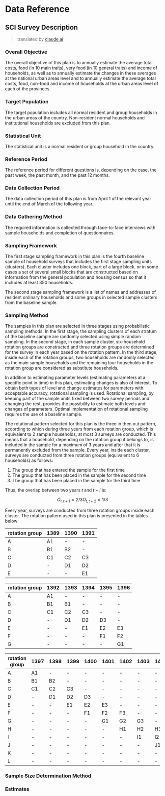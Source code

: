 # Data Reference

## SCI Survey Description

> translated by [claude.ai](https://claude.ai/)

### Overall Objective

The overall objective of this plan is to annually estimate the
average total costs, food (in 10 main traits), very food (in 10
general traits) and income of households, as well as to annually
estimate the changes in these averages at the national urban areas
level and to annually estimate the average total costs, food,
non-food and income of households at the urban areas level of each
of the provinces.

### Target Population

The target population includes all normal resident and group
households in the urban areas of the country. Non-resident normal
households and institutional households are excluded from this plan.

### Statistical Unit

The statistical unit is a normal resident or group household in the
country.

### Reference Period

The reference period for different questions is, depending on the
case, the past week, the past month, and the past 12 months.

### Data Collection Period

The data collection period of this plan is from April 1 of the
relevant year until the end of March of the following year.

### Data Gathering Method

The required information is collected through face-to-face interviews
with sample households and completion of questionnaires.

### Sampling Framework

The first stage sampling framework in this plan is the fourth baseline sample 
of household surveys that includes the first stage sampling units (clusters). 
Each cluster includes one block, part of a large block, or in some cases a set 
of several small blocks that are constructed based on information from the 
general population and housing census so that it includes at least 350 households.

The second stage sampling framework is a list of names and addresses of 
resident ordinary households and some groups in selected sample clusters from 
the baseline sample.

### Sampling Method

The samples in this plan are selected in three stages using probabilistic 
sampling methods. In the first stage, the sampling clusters of each stratum of 
the baseline sample are randomly selected using simple random sampling. In the 
second stage, in each sample cluster, six-household rotation groups are 
constructed and three rotation groups are determined for the survey in each 
year based on the rotation pattern. In the third stage, inside each of the 
rotation groups, two households are randomly selected as the main sample 
households and the remaining four households in the rotation group are 
considered as substitute households.

In addition to estimating parameter levels (estimating parameters at a 
specific point in time) in this plan, estimating changes is also of interest. 
To obtain both types of level and change estimates for parameters with 
acceptable accuracy, rotational sampling is used. Rotational sampling, by 
keeping part of the sample units fixed between two survey periods and changing 
the rest, provides the possibility to estimate both levels and changes of 
parameters. Optimal implementation of rotational sampling requires the use of 
a baseline sample.

The rotational pattern selected for this plan is the three in then out pattern, 
according to which during three years from each rotation group, which is 
equivalent to 2 sample households, at most 3 surveys are conducted. This means 
that a household, depending on the rotation group it belongs to, is included 
in the sample for a maximum of 3 years and after that it is permanently excluded 
from the sample. Every year, inside each cluster, surveys are conducted from 
three rotation groups (equivalent to 6 households) as follows:

1. The group that has entered the sample for the first time
2. The group that has been placed in the sample for the second time
3. The group that has been placed in the sample for the third time

Thus, the overlap between two years $t$ and $t+i$ is:

$$
O_{t,t+1} = 2/3    O_{t,t+2} = 1/3
$$

Every year, surveys are conducted from three rotation groups inside each 
cluster. The rotation pattern used in this plan is presented in the tables 
below:

| rotation group | 1389 | 1390 | 1391 |
| -------------- | ---- | ---- | ---- |
| A              | A1   | -    | -    |
| B              | B1   | B2   | -    |
| C              | C1   | C2   | C3   |
| D              | -    | D1   | D2   |
| E              | -    | -    | E1   |

| rotation group | 1392 | 1393 | 1394 | 1395 | 1396 |
| -------------- | ---- | ---- | ---- | ---- | ---- |
| A              | A1   | -    | -    | -    | -    |
| B              | B1   | B1   | -    | -    | -    |
| C              | C1   | C2   | C3   | -    | -    |
| D              | -    | D1   | D2   | D3   | -    |
| E              | -    | -    | E1   | E2   | E3   |
| F              | -    | -    | -    | F1   | F2   |
| G              | -    | -    | -    | -    | G1   |

| rotation group | 1397 | 1398 | 1399 | 1400 | 1401 | 1402 | 1403 | 1404 | 1405 | 1406 |
| -------------- | ---- | ---- | ---- | ---- | ---- | ---- | ---- | ---- | ---- | ---- |
| A              | A1   | -    | -    | -    | -    | -    | -    | -    | -    | -    |
| B              | B1   | B2   | -    | -    | -    | -    | -    | -    | -    | -    |
| C              | C1   | C2   | C3   | -    | -    | -    | -    | -    | -    | -    |
| D              | -    | D1   | D2   | D3   | -    | -    | -    | -    | -    | -    |
| E              | -    | -    | E1   | E2   | E3   | -    | -    | -    | -    | -    |
| F              | -    | -    | -    | F1   | F2   | F3   | -    | -    | -    | -    |
| G              | -    | -    | -    | -    | G1   | G2   | G3   | -    | -    | -    |
| H              | -    | -    | -    | -    | -    | H1   | H2   | H3   | -    | -    |
| I              | -    | -    | -    | -    | -    | -    | I1   | I2   | I3   | -    |
| J              | -    | -    | -    | -    | -    | -    | -    | J1   | J2   | J3   |
| K              | -    | -    | -    | -    | -    | -    | -    | -    | K1   | K2   |
| L              | -    | -    | -    | -    | -    | -    | -    | -    | -    | L1   |

### Sample Size Determination Method

### Estimates
